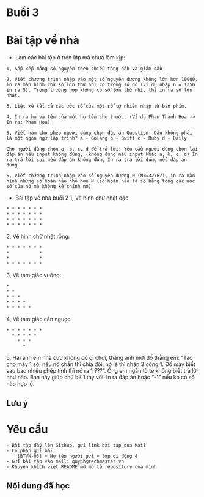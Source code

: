 
# Buổi 3

# Bài tập về nhà
- Làm các bài tập ở trên lớp mà chưa làm kịp:
```
1, Sắp xếp mảng số nguyên theo chiều tăng dần và giảm dần

2, Viết chương trình nhập vào một số nguyên dương không lớn hơn 10000, in ra màn hình chữ số lớn thứ nhì có trong số đó (ví dụ nhập n = 1356 in ra 5). Trong trường hợp không có số lớn thứ nhì, thì in ra số lớn nhất.

3, Liệt kê tất cả các ước số của một số tự nhiên nhập từ bàn phím.

4, In ra họ và tên của một họ tên cho trước. (Ví dụ Phan Thanh Hoa -> In ra: Phan Hoa)

5, Viết hàm cho phép người dùng chọn đáp án Question: Đâu không phải là một ngôn ngữ lập trình? a - Golang b - Swift c - Ruby d - Daily

Cho người dùng chọn a, b, c, d để trả lời! Yêu cầu người dùng chọn lại đáp án nếu input không đúng, (không đúng nếu input khác a, b, c, d) In ra trả lời sai nếu đáp án không đúng In ra trả lời đúng nếu đáp án đúng

6, Viết chương trình nhập vào số nguyên dương N (N<=32767), in ra màn hình những số hoàn hảo nhỏ hơn N (số hoàn hảo là số bằng tổng các ước số của nó mà không kể chính nó)
```
- Bài tập về nhà buổi 2
1, Vẽ hình chữ nhật đặc:
```
* * * * * * *
* * * * * * *
* * * * * * *
* * * * * * *
```

2, Vẽ hình chữ nhật rỗng:
```
* * * * * * *
*           *
*           *
* * * * * * *
```

3,  Vẽ tam giác vuông:
```
*
* *
* * * 
* * * *
* * * * *
```

4, Vẽ tam giác cân ngược:
```
* * * * * * *
  * * * * *
    * * *
      *
```
5, Hai anh em nhà cừu không có gì chơi, thằng anh mới đố thằng em: “Tao cho mày 1 số, nếu nó chẵn thì chia đôi, nó lẻ thì nhân 3 cộng 1. Đố mày biết sau bao nhiêu phép tính thì nó ra 1 ???”. 
Ông em ngẩn tò te không biết trả lời như nào. Bạn hãy giúp chú bé 1 tay với. In ra đáp án hoặc “-1” nếu ko có số nào hợp lệ.

## Lưu ý


# Yêu cầu
    - Bài tập đẩy lên Github, gửi link bài tập qua Mail
    - Cú pháp gửi bài:
        [BTVN-03] + Họ tên người gửi + lớp di động 4
    - Gửi bài tập vào mail: quynh@techmaster.vn
    - Khuyến khích viết README.md mô tả repository của mình

## Nội dung đã học

    



